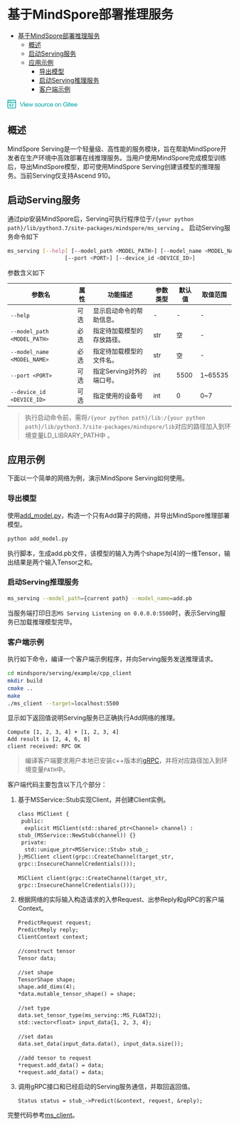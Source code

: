 # 基于MindSpore部署推理服务


<!-- TOC -->

- [基于MindSpore部署推理服务](#基于mindspore部署推理服务)
    - [概述](#概述)
    - [启动Serving服务](#启动serving服务)
    - [应用示例](#应用示例)
        - [导出模型](#导出模型)
        - [启动Serving推理服务](#启动serving推理服务)
        - [客户端示例](#客户端示例)

<!-- /TOC -->
<a href="https://gitee.com/mindspore/docs/blob/master/tutorials/source_zh_cn/advanced_use/serving.md" target="_blank"><img src="../_static/logo_source.png"></a>


## 概述

MindSpore Serving是一个轻量级、高性能的服务模块，旨在帮助MindSpore开发者在生产环境中高效部署在线推理服务。当用户使用MindSpore完成模型训练后，导出MindSpore模型，即可使用MindSpore Serving创建该模型的推理服务。当前Serving仅支持Ascend 910。


## 启动Serving服务
通过pip安装MindSpore后，Serving可执行程序位于`/{your python path}/lib/python3.7/site-packages/mindspore/ms_serving` 。
启动Serving服务命令如下
```bash
ms_serving [--help] [--model_path <MODEL_PATH>] [--model_name <MODEL_NAME>]
                  [--port <PORT>] [--device_id <DEVICE_ID>]
```
参数含义如下

|参数名|属性|功能描述|参数类型|默认值|取值范围|
|---|---|---|---|---|---|
|`--help`|可选|显示启动命令的帮助信息。|-|-|-|
|`--model_path <MODEL_PATH>`|必选|指定待加载模型的存放路径。|str|空|-|
|`--model_name <MODEL_NAME>`|必选|指定待加载模型的文件名。|str|空|-|
|`--port <PORT>`|可选|指定Serving对外的端口号。|int|5500|1~65535|
|`--device_id <DEVICE_ID>`|可选|指定使用的设备号|int|0|0~7|

 > 执行启动命令前，需将`/{your python path}/lib:/{your python path}/lib/python3.7/site-packages/mindspore/lib`对应的路径加入到环境变量LD_LIBRARY_PATH中 。

## 应用示例
下面以一个简单的网络为例，演示MindSpore Serving如何使用。

### 导出模型
使用[add_model.py](https://gitee.com/mindspore/mindspore/blob/master/serving/example/export_model/add_model.py)，构造一个只有Add算子的网络，并导出MindSpore推理部署模型。

```python
python add_model.py
```
执行脚本，生成add.pb文件，该模型的输入为两个shape为[4]的一维Tensor，输出结果是两个输入Tensor之和。

### 启动Serving推理服务
```bash
ms_serving --model_path={current path} --model_name=add.pb
```
当服务端打印日志`MS Serving Listening on 0.0.0.0:5500`时，表示Serving服务已加载推理模型完毕。

### 客户端示例
执行如下命令，编译一个客户端示例程序，并向Serving服务发送推理请求。
```bash
cd mindspore/serving/example/cpp_client
mkdir build
cmake ..
make
./ms_client --target=localhost:5500
```
显示如下返回值说明Serving服务已正确执行Add网络的推理。
```
Compute [1, 2, 3, 4] + [1, 2, 3, 4]
Add result is [2, 4, 6, 8]
client received: RPC OK
```
 > 编译客户端要求用户本地已安装c++版本的[gRPC](https://gRPC.io)，并将对应路径加入到环境变量`PATH`中。

客户端代码主要包含以下几个部分：

1. 基于MSService::Stub实现Client，并创建Client实例。
    ```
    class MSClient {
     public:
      explicit MSClient(std::shared_ptr<Channel> channel) :  stub_(MSService::NewStub(channel)) {}
     private:
      std::unique_ptr<MSService::Stub> stub_;
    };MSClient client(grpc::CreateChannel(target_str, grpc::InsecureChannelCredentials()));
    
    MSClient client(grpc::CreateChannel(target_str, grpc::InsecureChannelCredentials()));
    
    ```
2. 根据网络的实际输入构造请求的入参Request、出参Reply和gRPC的客户端Context。
    ```
    PredictRequest request;
    PredictReply reply;
    ClientContext context;
    
    //construct tensor
    Tensor data;
    
    //set shape
    TensorShape shape;
    shape.add_dims(4);
    *data.mutable_tensor_shape() = shape;
    
    //set type
    data.set_tensor_type(ms_serving::MS_FLOAT32);
    std::vector<float> input_data{1, 2, 3, 4};
    
    //set datas
    data.set_data(input_data.data(), input_data.size());
    
    //add tensor to request
    *request.add_data() = data;
    *request.add_data() = data;
    ```
3. 调用gRPC接口和已经启动的Serving服务通信，并取回返回值。
    ```
    Status status = stub_->Predict(&context, request, &reply);
    ```

完整代码参考[ms_client](https://gitee.com/mindspore/mindspore/blob/master/serving/example/cpp_client/ms_client.cc)。 

